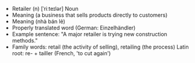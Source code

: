 - Retailer (n)	[ˈriːteɪlər]	Noun
- Meaning (a business that sells products directly to customers)
- Meaning (nhà bán lẻ)
- Properly translated word (German: Einzelhändler)
- Example sentence: "A major retailer is trying new construction methods."
- Family words: retail (the activity of selling), retailing (the process)	Latin root: re- + tailler (French, 'to cut again')
